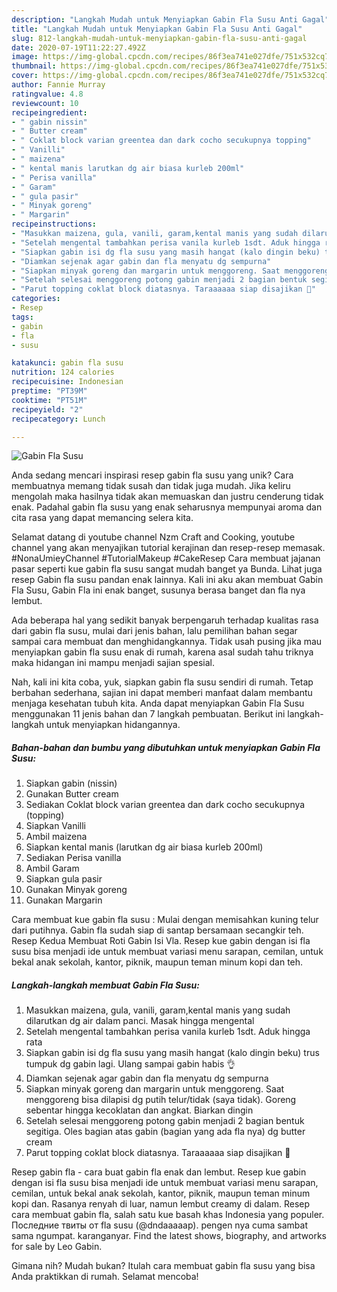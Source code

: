 ```yaml
---
description: "Langkah Mudah untuk Menyiapkan Gabin Fla Susu Anti Gagal"
title: "Langkah Mudah untuk Menyiapkan Gabin Fla Susu Anti Gagal"
slug: 812-langkah-mudah-untuk-menyiapkan-gabin-fla-susu-anti-gagal
date: 2020-07-19T11:22:27.492Z
image: https://img-global.cpcdn.com/recipes/86f3ea741e027dfe/751x532cq70/gabin-fla-susu-foto-resep-utama.jpg
thumbnail: https://img-global.cpcdn.com/recipes/86f3ea741e027dfe/751x532cq70/gabin-fla-susu-foto-resep-utama.jpg
cover: https://img-global.cpcdn.com/recipes/86f3ea741e027dfe/751x532cq70/gabin-fla-susu-foto-resep-utama.jpg
author: Fannie Murray
ratingvalue: 4.8
reviewcount: 10
recipeingredient:
- " gabin nissin"
- " Butter cream"
- " Coklat block varian greentea dan dark cocho secukupnya topping"
- " Vanilli"
- " maizena"
- " kental manis larutkan dg air biasa kurleb 200ml"
- " Perisa vanilla"
- " Garam"
- " gula pasir"
- " Minyak goreng"
- " Margarin"
recipeinstructions:
- "Masukkan maizena, gula, vanili, garam,kental manis yang sudah dilarutkan dg air dalam panci. Masak hingga mengental"
- "Setelah mengental tambahkan perisa vanila kurleb 1sdt. Aduk hingga rata"
- "Siapkan gabin isi dg fla susu yang masih hangat (kalo dingin beku) trus tumpuk dg gabin lagi. Ulang sampai gabin habis 👌"
- "Diamkan sejenak agar gabin dan fla menyatu dg sempurna"
- "Siapkan minyak goreng dan margarin untuk menggoreng. Saat menggoreng bisa dilapisi dg putih telur/tidak (saya tidak). Goreng sebentar hingga kecoklatan dan angkat. Biarkan dingin"
- "Setelah selesai menggoreng potong gabin menjadi 2 bagian bentuk segitiga. Oles bagian atas gabin (bagian yang ada fla nya) dg butter cream"
- "Parut topping coklat block diatasnya. Taraaaaaa siap disajikan 💞"
categories:
- Resep
tags:
- gabin
- fla
- susu

katakunci: gabin fla susu 
nutrition: 124 calories
recipecuisine: Indonesian
preptime: "PT39M"
cooktime: "PT51M"
recipeyield: "2"
recipecategory: Lunch

---
```



![Gabin Fla Susu](https://img-global.cpcdn.com/recipes/86f3ea741e027dfe/751x532cq70/gabin-fla-susu-foto-resep-utama.jpg)

Anda sedang mencari inspirasi resep gabin fla susu yang unik? Cara membuatnya memang tidak susah dan tidak juga mudah. Jika keliru mengolah maka hasilnya tidak akan memuaskan dan justru cenderung tidak enak. Padahal gabin fla susu yang enak seharusnya mempunyai aroma dan cita rasa yang dapat memancing selera kita.

Selamat datang di youtube channel Nzm Craft and Cooking, youtube channel yang akan menyajikan tutorial kerajinan dan resep-resep memasak. #NonaUmieyChannel #TutorialMakeup #CakeResep Cara membuat jajanan pasar seperti kue gabin fla susu sangat mudah banget ya Bunda. Lihat juga resep Gabin fla susu pandan enak lainnya. Kali ini aku akan membuat Gabin Fla Susu, Gabin Fla ini enak banget, susunya berasa banget dan fla nya lembut.

Ada beberapa hal yang sedikit banyak berpengaruh terhadap kualitas rasa dari gabin fla susu, mulai dari jenis bahan, lalu pemilihan bahan segar sampai cara membuat dan menghidangkannya. Tidak usah pusing jika mau menyiapkan gabin fla susu enak di rumah, karena asal sudah tahu triknya maka hidangan ini mampu menjadi sajian spesial.


Nah, kali ini kita coba, yuk, siapkan gabin fla susu sendiri di rumah. Tetap berbahan sederhana, sajian ini dapat memberi manfaat dalam membantu menjaga kesehatan tubuh kita. Anda dapat menyiapkan Gabin Fla Susu menggunakan 11 jenis bahan dan 7 langkah pembuatan. Berikut ini langkah-langkah untuk menyiapkan hidangannya.

<!--inarticleads1-->

##### Bahan-bahan dan bumbu yang dibutuhkan untuk menyiapkan Gabin Fla Susu:

1. Siapkan  gabin (nissin)
1. Gunakan  Butter cream
1. Sediakan  Coklat block varian greentea dan dark cocho secukupnya (topping)
1. Siapkan  Vanilli
1. Ambil  maizena
1. Siapkan  kental manis (larutkan dg air biasa kurleb 200ml)
1. Sediakan  Perisa vanilla
1. Ambil  Garam
1. Siapkan  gula pasir
1. Gunakan  Minyak goreng
1. Gunakan  Margarin


Cara membuat kue gabin fla susu : Mulai dengan memisahkan kuning telur dari putihnya. Gabin fla sudah siap di santap bersamaan secangkir teh. Resep Kedua Membuat Roti Gabin Isi Vla. Resep kue gabin dengan isi fla susu bisa menjadi ide untuk membuat variasi menu sarapan, cemilan, untuk bekal anak sekolah, kantor, piknik, maupun teman minum kopi dan teh. 

<!--inarticleads2-->

##### Langkah-langkah membuat Gabin Fla Susu:

1. Masukkan maizena, gula, vanili, garam,kental manis yang sudah dilarutkan dg air dalam panci. Masak hingga mengental
1. Setelah mengental tambahkan perisa vanila kurleb 1sdt. Aduk hingga rata
1. Siapkan gabin isi dg fla susu yang masih hangat (kalo dingin beku) trus tumpuk dg gabin lagi. Ulang sampai gabin habis 👌
1. Diamkan sejenak agar gabin dan fla menyatu dg sempurna
1. Siapkan minyak goreng dan margarin untuk menggoreng. Saat menggoreng bisa dilapisi dg putih telur/tidak (saya tidak). Goreng sebentar hingga kecoklatan dan angkat. Biarkan dingin
1. Setelah selesai menggoreng potong gabin menjadi 2 bagian bentuk segitiga. Oles bagian atas gabin (bagian yang ada fla nya) dg butter cream
1. Parut topping coklat block diatasnya. Taraaaaaa siap disajikan 💞


Resep gabin fla - cara buat gabin fla enak dan lembut. Resep kue gabin dengan isi fla susu bisa menjadi ide untuk membuat variasi menu sarapan, cemilan, untuk bekal anak sekolah, kantor, piknik, maupun teman minum kopi dan. Rasanya renyah di luar, namun lembut creamy di dalam. Resep cara membuat gabin fla, salah satu kue basah khas Indonesia yang populer. Последние твиты от fla susu (@dndaaaaap). pengen nya cuma sambat sama ngumpat. karanganyar. Find the latest shows, biography, and artworks for sale by Leo Gabin. 

Gimana nih? Mudah bukan? Itulah cara membuat gabin fla susu yang bisa Anda praktikkan di rumah. Selamat mencoba!
